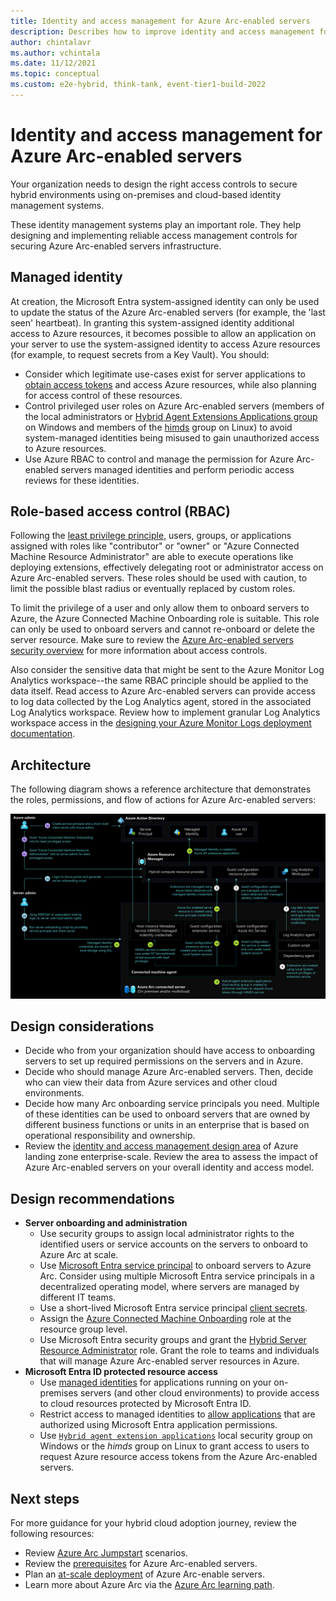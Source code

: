 ```yaml
---
title: Identity and access management for Azure Arc-enabled servers
description: Describes how to improve identity and access management for the Azure Arc-enabled servers.
author: chintalavr
ms.author: vchintala
ms.date: 11/12/2021
ms.topic: conceptual
ms.custom: e2e-hybrid, think-tank, event-tier1-build-2022
---
```


# Identity and access management for Azure Arc-enabled servers

Your organization needs to design the right access controls to secure hybrid environments using on-premises and cloud-based identity management systems.

These identity management systems play an important role. They help designing and implementing reliable access management controls for securing Azure Arc-enabled servers infrastructure.

## Managed identity

At creation, the Microsoft Entra system-assigned identity can only be used to update the status of the Azure Arc-enabled servers (for example, the 'last seen' heartbeat). In granting this system-assigned identity additional access to Azure resources, it becomes possible to allow an application on your server to use the system-assigned identity to access Azure resources (for example, to request secrets from a Key Vault). You should:

- Consider which legitimate use-cases exist for server applications to [obtain access tokens](/azure/azure-arc/servers/managed-identity-authentication) and access Azure resources, while also planning for access control of these resources.
- Control privileged user roles on Azure Arc-enabled servers (members of the local administrators or [Hybrid Agent Extensions Applications group](/azure/azure-arc/servers/agent-overview#windows-agent-installation-details) on Windows and members of the [himds](/azure/azure-arc/servers/agent-overview#agent-component-details) group on Linux) to avoid system-managed identities being misused to gain unauthorized access to Azure resources.
- Use Azure RBAC to control and manage the permission for Azure Arc-enabled servers managed identities and perform periodic access reviews for these identities.

## Role-based access control (RBAC)

Following the [least privilege principle](/security/benchmark/azure/baselines/arc-enabled-security-baseline#pa-7-follow-just-enough-administration-least-privilege-principle), users, groups, or applications assigned with roles like "contributor" or "owner" or "Azure Connected Machine Resource Administrator" are able to execute operations like deploying extensions, effectively delegating root or administrator access on Azure Arc-enabled servers. These roles should be used with caution, to limit the possible blast radius or eventually replaced by custom roles.

To limit the privilege of a user and only allow them to onboard servers to Azure, the Azure Connected Machine Onboarding role is suitable. This role can only be used to onboard servers and cannot re-onboard or delete the server resource. Make sure to review the [Azure Arc-enabled servers security overview](/azure/azure-arc/servers/security-overview) for more information about access controls.

Also consider the sensitive data that might be sent to the Azure Monitor Log Analytics workspace--the same RBAC principle should be applied to the data itself. Read access to Azure Arc-enabled servers can provide access to log data collected by the Log Analytics agent, stored in the associated Log Analytics workspace. Review how to implement granular Log Analytics workspace access in the [designing your Azure Monitor Logs deployment documentation](/azure/azure-monitor/logs/design-logs-deployment#access-control-overview).

## Architecture

The following diagram shows a reference architecture that demonstrates the roles, permissions, and flow of actions for Azure Arc-enabled servers:

[![Diagram that shows reference architecture that demonstrates the identities, roles, permissions and flow of actions for Azure Arc-enabled servers.](./media/arc-enabled-servers-iam.png)](./media/arc-enabled-servers-iam.png#lightbox)

## Design considerations

- Decide who from your organization should have access to onboarding servers to set up required permissions on the servers and in Azure.
- Decide who should manage Azure Arc-enabled servers. Then, decide who can view their data from Azure services and other cloud environments.
- Decide how many Arc onboarding service principals you need. Multiple of these identities can be used to onboard servers that are owned by different business functions or units in an enterprise that is based on operational responsibility and ownership.
- Review the [identity and access management design area](../../../ready/landing-zone/design-area/identity-access.md) of Azure landing zone enterprise-scale. Review the area to assess the impact of Azure Arc-enabled servers on your overall identity and access model.

## Design recommendations

- **Server onboarding and administration**
  - Use security groups to assign local administrator rights to the identified users or service accounts on the servers to onboard to Azure Arc at scale.
  - Use [Microsoft Entra service principal](/azure/azure-arc/servers/onboard-service-principal#create-a-service-principal-for-onboarding-at-scale) to onboard servers to Azure Arc. Consider using multiple Microsoft Entra service principals in a decentralized operating model, where servers are managed by different IT teams.
  - Use a short-lived Microsoft Entra service principal [client secrets](/azure/active-directory/develop/howto-create-service-principal-portal#option-2-create-a-new-application-secret).
  - Assign the [Azure Connected Machine Onboarding](/azure/azure-arc/servers/onboard-service-principal#create-a-service-principal-for-onboarding-at-scale) role at the resource group level.
  - Use Microsoft Entra security groups and grant the [Hybrid Server Resource Administrator](/azure/azure-arc/servers/plan-at-scale-deployment#prerequisites) role. Grant the role to teams and individuals that will manage Azure Arc-enabled server resources in Azure.
- **Microsoft Entra ID protected resource access**
  - Use [managed identities](/azure/azure-arc/servers/managed-identity-authentication) for applications running on your on-premises servers (and other cloud environments) to provide access to cloud resources protected by Microsoft Entra ID.
  - Restrict access to managed identities to [allow applications](/azure/active-directory/develop/v2-permissions-and-consent) that are authorized using Microsoft Entra application permissions.
  - Use [`Hybrid agent extension applications`](/azure/azure-arc/servers/security-overview#using-a-managed-identity-with-azure-arc-enabled-servers) local security group on Windows or the *himds* group on Linux to grant access to users to request Azure resource access tokens from the Azure Arc-enabled servers.

## Next steps

For more guidance for your hybrid cloud adoption journey, review the following resources:

- Review [Azure Arc Jumpstart](https://azurearcjumpstart.io/azure_arc_jumpstart/azure_arc_servers/day2/) scenarios.
- Review the [prerequisites](/azure/azure-arc/servers/agent-overview#prerequisites) for Azure Arc-enabled servers.
- Plan an [at-scale deployment](/azure/azure-arc/servers/plan-at-scale-deployment) of Azure Arc-enable servers.
- Learn more about Azure Arc via the [Azure Arc learning path](/training/paths/manage-hybrid-infrastructure-with-azure-arc/).
